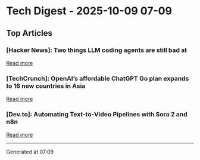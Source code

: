 # Tech Digest - 2025-10-09 07-09

## Top Articles

### [Hacker News]: Two things LLM coding agents are still bad at
[Read more](https://kix.dev/two-things-llm-coding-agents-are-still-bad-at/)

### [TechCrunch]: OpenAI&#8217;s affordable ChatGPT Go plan expands to 16 new countries in Asia
[Read more](https://techcrunch.com/2025/10/09/openais-affordable-chatgpt-go-plan-expands-to-16-new-countries-in-asia/)

### [Dev.to]: Automating Text-to-Video Pipelines with Sora 2 and n8n
[Read more](https://dev.to/alifar/automating-text-to-video-pipelines-with-sora-2-and-n8n-lh0)


---
Generated at 07:09
